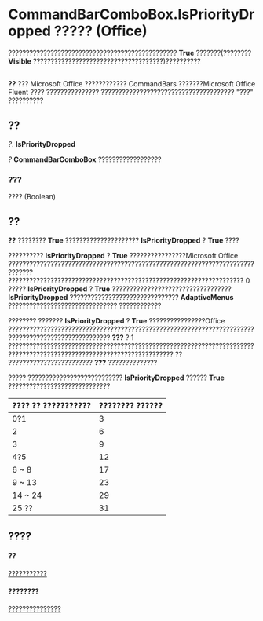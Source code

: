 
# CommandBarComboBox.IsPriorityDropped ????? (Office)

???????????????????????????????????????????????? **True** ???????(???????? **Visible** ?????????????????????????????????????)??????????


## 


 **??**  ??? Microsoft Office ???????????? CommandBars ???????Microsoft Office Fluent ???? ??????????????? ?????????????????????????????????????? "???" ??????????


## ??

 _?_. **IsPriorityDropped**

 _?_ **CommandBarComboBox** ??????????????????


### ???

???? (Boolean)


## ??

 **??** ???????? **True** ????????????????????? **IsPriorityDropped** ? **True** ????

?????????? **IsPriorityDropped** ? **True** ????????????????Microsoft Office ????????????????????????????????????????????????????????????????????????????? ??????????????????????????????????????????????????????????????????? 0 ????? **IsPriorityDropped** ? **True** ?????????????????????????????????? **IsPriorityDropped** ??????????????????????????????? **AdaptiveMenus** ??????????????????????????????? ????????????

???????? ??????? **IsPriorityDropped** ? **True** ????????????????Office ??????????????????????????????????????????????????????????????????????????????????????????????????? **???** ? 1 ????????????????????????????????????????????????????????????????????????????????????????????????????????????????????? ?? ???????????????????????? **???** ??????????????

????? ??????????????????????????? **IsPriorityDropped** ?????? **True** ?????????????????????????????



|**???? ?? ???????????**|**???????? ??????**|
|:-----|:-----|
|0?1|3|
|2|6|
|3|9|
|4?5|12|
|6 ~ 8|17|
|9 ~ 13|23|
|14 ~ 24|29|
|25 ??|31|

## ????


#### ??


[???????????](fcfe6bde-dea0-f1f1-ad30-d0e28f97dd07.md)
#### ????????


[???????????????](http://msdn.microsoft.com/library/223c51c0-4564-d14a-a8bf-d315a6a50b32%28Office.15%29.aspx)